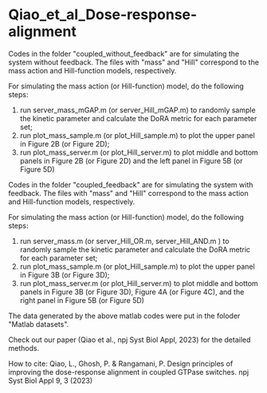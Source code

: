 # Qiao_et_al_Dose-response-alignment
Codes in the folder "coupled_without_feedback" are for simulating the system without feedback. 
The files with "mass" and "Hill" correspond to the mass action and Hill-function models, respectively.

For simulating the mass action (or Hill-function) model, do the following steps:
1. run server_mass_mGAP.m (or server_Hill_mGAP.m) to randomly sample the kinetic parameter and calculate the DoRA metric for each parameter set;
2. run plot_mass_sample.m (or plot_Hill_sample.m) to plot the upper panel in Figure 2B (or Figure 2D);
3. run plot_mass_server.m (or plot_Hill_server.m) to plot middle and bottom panels in Figure 2B (or Figure 2D) and the left panel in Figure 5B (or Figure 5D)


Codes in the folder "coupled_feedback" are for simulating the system with feedback. 
The files with "mass" and "Hill" correspond to the mass action and Hill-function models, respectively.

For simulating the mass action (or Hill-function) model, do the following steps:
1. run server_mass.m (or server_Hill_OR.m, server_Hill_AND.m ) to randomly sample the kinetic parameter and calculate the DoRA metric for each parameter set;
2. run plot_mass_sample.m (or plot_Hill_sample.m) to plot the upper panel in Figure 3B (or Figure 3D);
3. run plot_mass_server.m (or plot_Hill_server.m) to plot middle and bottom panels in Figure 3B (or Figure 3D), Figure 4A (or Figure 4C), and the right panel in Figure 5B (or Figure 5D)


The data generated by the above matlab codes were put in the foloder "Matlab datasets".


Check out our paper (Qiao et al., npj Syst Biol Appl, 2023) for the detailed methods.


How to cite:
Qiao, L., Ghosh, P. & Rangamani, P. Design principles of improving the dose-response alignment in coupled GTPase switches. npj Syst Biol Appl 9, 3 (2023)
